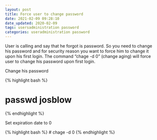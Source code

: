 ```yaml
---
layout: post
title: Force user to change password
date: 2021-02-09 09:28:10
date_updated: 2020-02-09 
tags: usersadministration password 
categories: useradministration password
---
```



User is calling and say that he forgot is password. So you need to change his password and for security reason you want to force him to change it upon his first login. The command &#8220;chage -d 0&#8221; (change aging) will force user to change his password upon first login.

Change his password

{% highlight bash %}
# passwd josblow
{% endhighlight %}

Set expiration date to 0

{% highlight bash %}
# chage -d 0
{% endhighlight %}


 